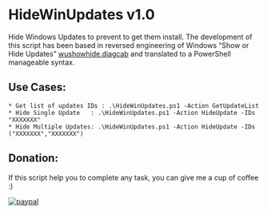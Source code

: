 # HideWinUpdates v1.0
Hide Windows Updates to prevent to get them install. The development of this script has been based in reversed engineering of Windows “Show or Hide Updates” [wushowhide.diagcab](https://support.microsoft.com/en-us/help/3073930/how-to-temporarily-prevent-a-driver-update-from-reinstalling-in-window) and translated to a PowerShell manageable syntax.

## Use Cases:
```
* Get list of updates IDs : .\HideWinUpdates.ps1 -Action GetUpdateList
* Hide Single Update   : .\HideWinUpdates.ps1 -Action HideUpdate -IDs "XXXXXXX"
* Hide Multiple Updates: .\HideWinUpdates.ps1 -Action HideUpdate -IDs ("XXXXXXX","XXXXXXX")
```

## Donation:
If this script help you to complete any task, you can give me a cup of coffee :)

[![paypal](https://www.paypalobjects.com/en_US/i/btn/btn_donateCC_LG.gif)](https://www.paypal.me/cmartinezone)
